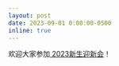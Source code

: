 ```yaml
---
layout: post
date: 2023-09-01 0:00:00-0500
inline: true
---
```


欢迎大家参加<a href="{{ site.baseurl }}/blog/2023/welcome_party/"> 2023新生迎新会</a>！
